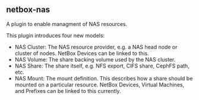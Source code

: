## netbox-nas

A plugin to enable managment of NAS resources.

This plugin introduces four new models:
  - NAS Cluster: The NAS resource provider, e.g. a NAS head node or cluster of nodes. NetBox Devices can be linked to this.
  - NAS Volume: The share backing volume used by the NAS cluster.
  - NAS Share: The share itself, e.g. NFS export, CIFS share, CephFS path, etc.
  - NAS Mount: The mount definition. This describes how a share should be mounted on a particular resource. NetBox Devices, Virtual Machines, and Prefixes can be linked to this currently.
